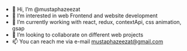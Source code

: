 - 👋 Hi, I’m @mustaphazeezat
- 👀 I’m interested in web Frontend and website development
- 🌱 I’m currently working with react, redux, contextApi, css animation, gsap 
- 💞️ I’m looking to collaborate on different web projects
- 📫 You can reach me via e-mail mustaphazeezat@gmail.com

<!---
mustaphazeezat/mustaphazeezat is a ✨ special ✨ repository because its `README.md` (this file) appears on your GitHub profile.
You can click the Preview link to take a look at your changes.
--->
